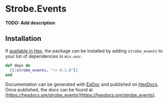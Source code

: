 # Strobe.Events

**TODO: Add description**

## Installation

If [available in Hex](https://hex.pm/docs/publish), the package can be installed
by adding `strobe_events` to your list of dependencies in `mix.exs`:

```elixir
def deps do
  [{:strobe_events, "~> 0.1.0"}]
end
```

Documentation can be generated with [ExDoc](https://github.com/elixir-lang/ex_doc)
and published on [HexDocs](https://hexdocs.pm). Once published, the docs can
be found at [https://hexdocs.pm/strobe_events](https://hexdocs.pm/strobe_events).

